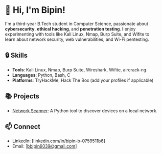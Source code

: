 # 👋 Hi, I'm Bipin!

I'm a third-year B.Tech student in Computer Science, passionate about **cybersecurity**, **ethical hacking**, and **penetration testing**. I enjoy experimenting with tools like Kali Linux, Nmap, Burp Suite, and Wifite to learn about network security, web vulnerabilities, and Wi-Fi pentesting.

## 🔒 Skills
- **Tools**: Kali Linux, Nmap, Burp Suite, Wireshark, Wifite, aircrack-ng
- **Languages**: Python, Bash, C
- **Platforms**: TryHackMe, Hack The Box (add your profiles if applicable)

## 📚 Projects
- [Network Scanner](https://github.com/Bipin583/network-scanner): A Python tool to discover devices on a local network.

## 📫 Connect
- LinkedIn: [linkedin.com/in/bipin-b-0759511b6]
- Email: [bbipin9039@gmail.com]
